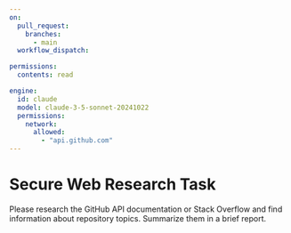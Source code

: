```yaml
---
on:
  pull_request:
    branches:
      - main
  workflow_dispatch:

permissions:
  contents: read

engine:
  id: claude
  model: claude-3-5-sonnet-20241022
  permissions:
    network:
      allowed:
        - "api.github.com"
---
```


# Secure Web Research Task

Please research the GitHub API documentation or Stack Overflow and find information about repository topics. Summarize them in a brief report.
